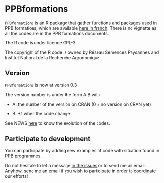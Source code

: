 # PPBformations

`PPBformations` is an R package that gather functions and packages used in PPB formations, which are available [here in french](https://github.com/priviere/PPB_formations_FR).
There is no vignette as all the codes are in the PPB formations documents.

The R code is under licence GPL-3.

The copyright of the R code is owned by Réseau Semences Paysannes and Institut National de la Recherche Agronomique

## Version
`PPBformations` is now at version 0.3

The version number is under the form A.B with

* A: the number of the version on CRAN (0 = no version on CRAN yet)

* B: +1 when the code change

See NEWS [here](https://github.com/priviere/PPBformations/blob/master/NEWS) to know the evolution of the codes.

## Participate to development

You can participate by adding new examples of code with situation found in PPB programmes.

Do not hesitate to let a message [in the issues](https://github.com/priviere/PPBformations/issues) or to send me an email.
Anyhow, send me an email if you wish to participate in order to coordinate our efforts!


